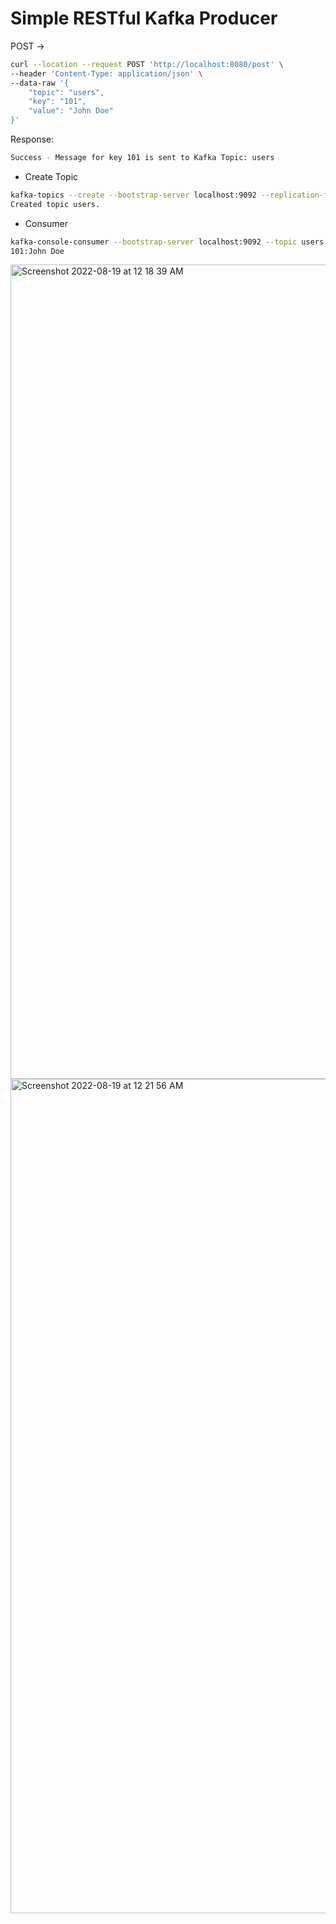 # Simple RESTful Kafka Producer

POST ->

```sh
curl --location --request POST 'http://localhost:8080/post' \
--header 'Content-Type: application/json' \
--data-raw '{
    "topic": "users",
    "key": "101",
    "value": "John Doe"
}'
```

Response:

```sh
Success - Message for key 101 is sent to Kafka Topic: users
```


- Create Topic

```sh
kafka-topics --create --bootstrap-server localhost:9092 --replication-factor 1 --partitions 1 --topic users
Created topic users.
```

- Consumer

```sh
kafka-console-consumer --bootstrap-server localhost:9092 --topic users --from-beginning --property print.key=true --property key.separator=":"
101:John Doe
```

<img width="1303" alt="Screenshot 2022-08-19 at 12 18 39 AM" src="https://user-images.githubusercontent.com/54174687/185471821-04de961f-b231-4615-9a5b-07ff34eee8d4.png">

<img width="1335" alt="Screenshot 2022-08-19 at 12 21 56 AM" src="https://user-images.githubusercontent.com/54174687/185471976-88f8e5b2-ff7c-41bb-b8bc-007b741adfaf.png">

